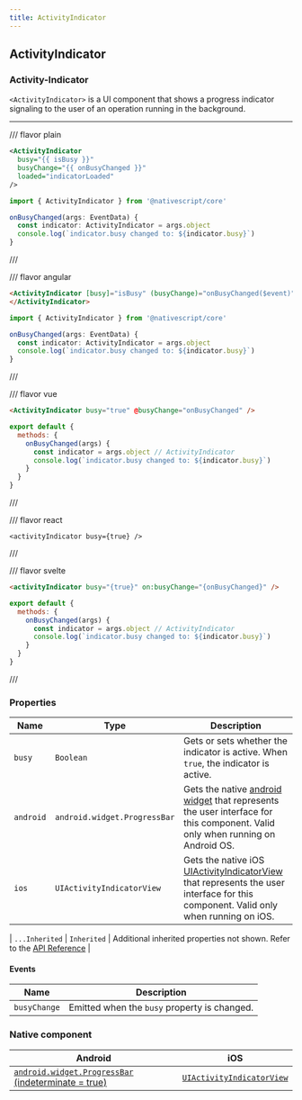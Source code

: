 ```yaml
---
title: ActivityIndicator
---
```


## ActivityIndicator

### Activity-Indicator

`<ActivityIndicator>` is a UI component that shows a progress indicator signaling to the user of an operation running in the background.

---

/// flavor plain

```xml
<ActivityIndicator
  busy="{{ isBusy }}"
  busyChange="{{ onBusyChanged }}"
  loaded="indicatorLoaded"
/>
```

```ts
import { ActivityIndicator } from '@nativescript/core'

onBusyChanged(args: EventData) {
  const indicator: ActivityIndicator = args.object
  console.log(`indicator.busy changed to: ${indicator.busy}`)
}
```

///

/// flavor angular

```html
<ActivityIndicator [busy]="isBusy" (busyChange)="onBusyChanged($event)">
</ActivityIndicator>
```

```ts
import { ActivityIndicator } from '@nativescript/core'

onBusyChanged(args: EventData) {
  const indicator: ActivityIndicator = args.object
  console.log(`indicator.busy changed to: ${indicator.busy}`)
}
```

///

/// flavor vue

```html
<ActivityIndicator busy="true" @busyChange="onBusyChanged" />
```

```js
export default {
  methods: {
    onBusyChanged(args) {
      const indicator = args.object // ActivityIndicator
      console.log(`indicator.busy changed to: ${indicator.busy}`)
    }
  }
}
```

///

/// flavor react

```tsx
<activityIndicator busy={true} />
```

///

/// flavor svelte

```html
<activityIndicator busy="{true}" on:busyChange="{onBusyChanged}" />
```

```js
export default {
  methods: {
    onBusyChanged(args) {
      const indicator = args.object // ActivityIndicator
      console.log(`indicator.busy changed to: ${indicator.busy}`)
    }
  }
}
```

///

### Properties

| Name      | Type                         | Description                                                                                                                                                                                                                                          |
| --------- | ---------------------------- | ---------------------------------------------------------------------------------------------------------------------------------------------------------------------------------------------------------------------------------------------------- |
| `busy`    | `Boolean`                    | Gets or sets whether the indicator is active. When `true`, the indicator is active.                                                                                                                                                                  |
| `android` | `android.widget.ProgressBar` | Gets the native [android widget](http://developer.android.com/reference/android/widget/ProgressBar.html) that represents the user interface for this component. Valid only when running on Android OS.                                               |
| `ios`     | `UIActivityIndicatorView`    | Gets the native iOS [UIActivityIndicatorView](https://developer.apple.com/library/ios/documentation/UIKit/Reference/UIActivityIndicatorView_Class/index.html) that represents the user interface for this component. Valid only when running on iOS. |

| `...Inherited` | `Inherited` | Additional inherited properties not shown. Refer to the [API Reference](https://docs.nativescript.org/api-reference/classes/activityindicator) |

#### Events

| Name         | Description                                  |
| ------------ | -------------------------------------------- |
| `busyChange` | Emitted when the `busy` property is changed. |

### Native component

| Android                                                                                                                        | iOS                                                                                                  |
| ------------------------------------------------------------------------------------------------------------------------------ | ---------------------------------------------------------------------------------------------------- |
| [`android.widget.ProgressBar` (indeterminate = true)](https://developer.android.com/reference/android/widget/ProgressBar.html) | [`UIActivityIndicatorView`](https://developer.apple.com/documentation/uikit/uiactivityindicatorview) |
